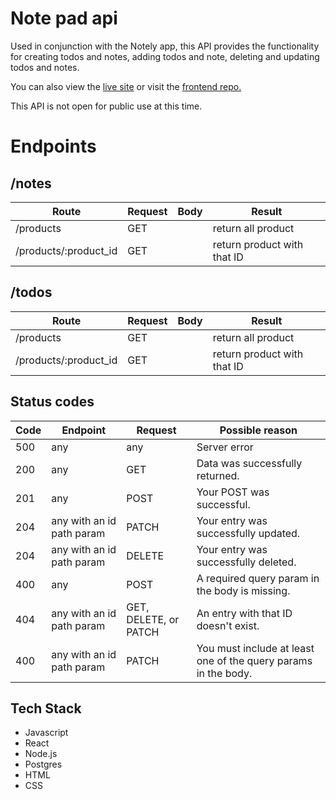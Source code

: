 # Note pad api

Used in conjunction with the Notely app, this API provides the functionality for creating todos and notes, adding todos and note, deleting and updating todos and notes.

You can also view the [live site](https://note-pad-app-mayenthedeveloper.vercel.app) or visit the [frontend repo.](https://github.com/Mayenthedeveloper/note-app-app)

This API is not open for public use at this time. 

# Endpoints


##  /notes
| Route                     | Request        |Body             |Result                      |
|   ----------              |  ----------    |--------------   | --------                   |
| /products                 | GET            |                 |return all product          |
| /products/:product_id     | GET            |                 |return product with that ID |


##  /todos
| Route                     | Request        |Body             |Result                      |
|   ----------              |  ----------    |--------------   | --------                   |
| /products                 | GET            |                 |return all product          |
| /products/:product_id     | GET            |                 |return product with that ID |


## Status codes
| Code              | Endpoint                        |Request                    |Possible reason                                                  |
|   ----------      |  ----------                     |--------------             | --------                                                        |
| 500               | any                             |   any                     |Server error                                                     |
| 200               | any                             |   GET                     |Data was successfully returned.                                  |
| 201               | any                             |   POST                    |Your POST was successful.                                        |
| 204               | any with an id path param       |   PATCH                   |Your entry was successfully updated.                             |
| 204               | any with an id path param       |   DELETE                  |Your entry was successfully deleted.                             |
| 400               | any                             |   POST                    |A required query param in the body is missing.                   | 
| 404               | any with an id path param       |   GET, DELETE, or PATCH   |An entry with that ID doesn't exist.                             |
| 400               | any with an id path param       |   PATCH                   |You must include at least one of the query params in the body.   |



## Tech Stack

* Javascript
* React
* Node.js
* Postgres
* HTML
* CSS
